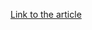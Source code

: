 [Link to the article](https://www.trendmicro.com/content/dam/trendmicro/global/en/research/24/f/behind-the-great-wall--void-arachne-targets-chinese-speaking-users-with-the-winos-4-0-c-c-framework/WinOS4.0_IoCs.txt)
